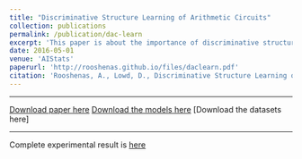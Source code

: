 ```yaml
---
title: "Discriminative Structure Learning of Arithmetic Circuits"
collection: publications
permalink: /publication/dac-learn
excerpt: 'This paper is about the importance of discriminative structure learning in comparison to discriminative parameter learning and generative learning for conditional arithemtic circuits. <br> <img style="width:40%; height:auto;" src="/images/daclearn.png">'
date: 2016-05-01
venue: 'AIStats'
paperurl: 'http://rooshenas.github.io/files/daclearn.pdf'
citation: 'Rooshenas, A., Lowd, D., Discriminative Structure Learning of Arithmetic Circuits, In Proc. of 19th International Conference on Artificial Intelligence and Statistics (AISTATS), 2016.'
---
```


---
[Download paper here](http://rooshenas.github.io/files/daclearn.pdf)
[Download the models here](http://people.cs.umass.edu/~pedram/daclearn/ac_models.tar.gz)
[Download the datasets here] 

--- 

Complete experimental result is <a href="people.cs.umass.edu/~pedram/daclearn/"> here </a>


